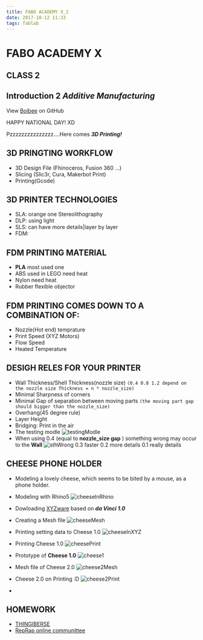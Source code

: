 ```yaml
---
title: FABO ACADEMY X_2
date: 2017-10-12 11:33
tags: fablab
---
```


# FABO ACADEMY X
## CLASS 2
## Introduction 2 *Additive Manufacturing*

View [Boibee](https://mrtriskin.github.io/) on GitHub

HAPPY NATIONAL DAY! XD

Pzzzzzzzzzzzzzzz....Here comes ***3D Printing!***

## 3D PRINGTING WORKFLOW

  - 3D Design File (Fhinoceros, Fusion 360 ...)
  - Slicing (Slic3r, Cura, Makerbot Print)
  - Printing(Gcode)

## 3D PRINTER TECHNOLOGIES
  - SLA: orange one Stereolithography
  - DLP: using light
  - SLS: can have more details|layer by layer
  - FDM:
## FDM PRINTING MATERIAL
  - **PLA** most used one
  - ABS used in LEGO need heat
  - Nylon need heat
  - Rubber flexible objector
## FDM PRINTING COMES DOWN TO A COMBINATION OF:
  - Nozzle(Hot end) temprature
  - Print Speed (XYZ Motors)
  - Flow Speed
  - Heated Temperature

## DESIGH RELES FOR YOUR PRINTER
  - Wall Thickness/Shell Thickness(nozzle size)
    `(0.4 0.8 1.2 depend on the nozzle size Thickness = n * nozzle_size)`
  - Minimal Sharpness of corners
  - Minimal Gap of separation between moving parts
    `(the moving part gap should bigger than the nozzle_size)`
  - Overhang(45 degree rule)
  - Layer Height
  - Bridging: Print in the air
  - The testing modle
  ![testingModle](https://raw.githubusercontent.com/MrTriskin/blog/master/img/fabo_2/testShap_2.png)
  - When using 0.4 (equal to **nozzle_size gap** ) something wrong may occur to the **Wall**
  ![sthWrong](https://raw.githubusercontent.com/MrTriskin/blog/master/img/fabo_2/testShape.png)
0.3 faster 0.2 more details 0.1 really details
## CHEESE PHONE HOLDER
  - Modeling a lovely cheese, which seems to be bited by a mouse, as a phone holder.

  - Modeling with Rhino5
  ![cheeseInRhino](https://raw.githubusercontent.com/MrTriskin/blog/master/img/fabo_2/cheese1Rhrino.jpg)

  - Dowloading [XYZware](http://support.xyzprinting.com/global_en/Help/download/f10?productName=da%20Vinci%201.0) based on ***da Vinci 1.0***

  - Creating a Mesh file
  ![cheeseMesh](https://raw.githubusercontent.com/MrTriskin/blog/master/img/fabo_2/cheese1Mesh.jpg)

  - Printing setting data to Cheese 1.0
  ![cheeseInXYZ](https://raw.githubusercontent.com/MrTriskin/blog/master/img/fabo_2/datainXYZware.jpg)

  - Printing Cheese 1.0
  ![cheesePrint](https://raw.githubusercontent.com/MrTriskin/blog/master/img/fabo_2/printing.png)

  - Prototype of **Cheese 1.0**
  ![cheese1](https://raw.githubusercontent.com/MrTriskin/blog/master/img/fabo_2/iphoneOnCheese.png)

  - Mesh file of Cheese 2.0
  ![cheese2Mesh](https://raw.githubusercontent.com/MrTriskin/blog/master/img/fabo_2/cheese2Mesh.jpg)

  - Cheese 2.0 on Printing :D
  ![cheese2Print](https://raw.githubusercontent.com/MrTriskin/blog/master/img/fabo_2/startPrint_1.png)

  -



## HOMEWORK
  - [THINGIBERSE](https://www.thingiverse.com/)
  - [RepRap online communittee](http://reprap.org/)
